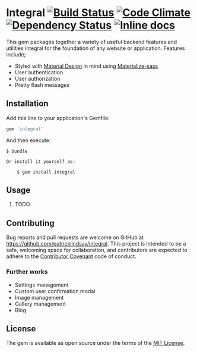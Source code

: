 # Integral [![Build Status](https://travis-ci.org/patricklindsay/integral.svg?branch=master)](https://travis-ci.org/patricklindsay/integral) [![Code Climate](https://codeclimate.com/github/patricklindsay/integral/badges/gpa.svg)](https://codeclimate.com/github/patricklindsay/integral) [![Dependency Status](https://gemnasium.com/patricklindsay/integral.svg)](https://gemnasium.com/patricklindsay/integral) [![Inline docs](http://inch-ci.org/github/patricklindsay/integral.svg?branch=master)](http://inch-ci.org/github/patricklindsay/integral)

This gem packages together a variety of useful backend features and utilities integral for the foundation of any website or application. Features include;
* Styled with [Material Design][material-design] in mind using [Materialize-sass][materialize]
* User authentication
* User authorization
* Pretty flash messages

## Installation

Add this line to your application's Gemfile:

```ruby
gem 'integral'
```

And then execute:

    $ bundle

    Or install it yourself as:

        $ gem install integral

## Usage

1. TODO

## Contributing

Bug reports and pull requests are welcome on GitHub at https://github.com/patricklindsay/integral. This project is intended to be a safe, welcoming space for collaboration, and contributors are expected to adhere to the [Contributor Covenant](contributor-covenant.org) code of conduct.

### Further works
* Settings management
* Custom user confirmation modal
* Image management
* Gallery management
* Blog

## License

The gem is available as open source under the terms of the [MIT License](http://opensource.org/licenses/MIT).

[material-design]: https://www.google.com/design/spec/material-design/introduction.html
[materialize]: https://github.com/mkhairi/materialize-sass
